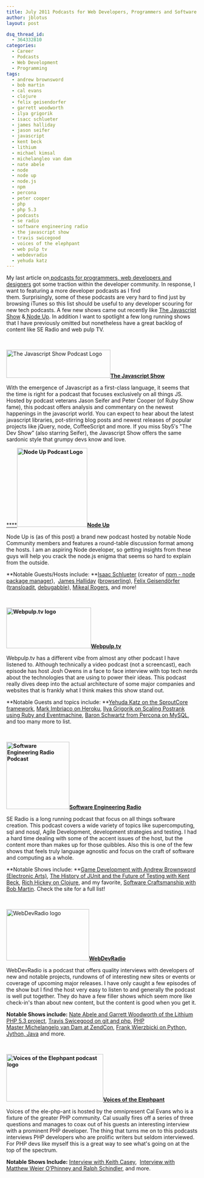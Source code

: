 ```yaml
---
title: July 2011 Podcasts for Web Developers, Programmers and Software Engineers
author: jblotus
layout: post

dsq_thread_id:
  - 364332810
categories:
  - Career
  - Podcasts
  - Web Development
  - Programming
tags:
  - andrew brownsword
  - bob martin
  - cal evans
  - clojure
  - felix geisendorfer
  - garrett woodworth
  - ilya grigorik
  - isacc schlueter
  - james halliday
  - jason seifer
  - javascript
  - kent beck
  - lithium
  - michael kimsal
  - michelangleo van dam
  - nate abele
  - node
  - node up
  - node.js
  - npm
  - percona
  - peter cooper
  - php
  - php 5.3
  - podcasts
  - se radio
  - software engineering radio
  - the javascript show
  - travis swicegood
  - voices of the elephpant
  - web pulp tv
  - webdevradio
  - yehuda katz
---
```

My last article on[ podcasts for programmers, web developers and designers][1] got some traction within the developer community. In response, I want to featuring a more developer podcasts as I find them. Surprisingly, some of these podcasts are very hard to find just by browsing iTunes so this list should be useful to any developer scouring for new tech podcasts. A few new shows came out recently like [The Javascript Show][2] &[ Node Up][3]. In addition I want to spotlight a few long running shows that I have previously omitted but nonetheless have a great backlog of content like SE Radio and web pulp TV.

<!--more-->

&nbsp;

[<img class="size-full wp-image-623 alignleft" title="Listen to the Javascript Show Podcast" src="http://www.jblotus.com/wp-content/uploads/2011/07/the-javascript-show.jpg" alt="The Javascript Show Podcast Logo" width="274" height="74" />][4]**[The Javascript Show][4]**

With the emergence of Javascript as a first-class language, it seems that the time is right for a podcast that focuses exclusively on all things JS. Hosted by podcast veterans Jason Seifer and Peter Cooper (of Ruby Show fame), this podcast offers analysis and commentary on the newest happenings in the javascript world. You can expect to hear about the latest javascript libraries, pot-stirring blog posts and newest releases of popular projects like jQuery, node, CoffeeScript and more. If you miss 5by5&#8242;s "The Dev Show&#8221; (also starring Seifer), the Javascript Show offers the same sardonic style that grumpy devs know and love.

[ ****][5]**[<img class="alignleft size-full wp-image-656" title="Listen to the Node Up Podcast" src="http://www.jblotus.com/wp-content/uploads/2011/07/node-up.jpg" alt="Node Up Podcast Logo" width="185" height="208" />][3][Node Up][6]**

Node Up is (as of this post) a brand new podcast hosted by notable Node Community members and features a round-table discussion format among the hosts. I am an aspiring Node developer, so getting insights from these guys will help you crack the node.js enigma that seems so hard to explain from the outside.

**Notable Guests/Hosts include: **[Isaac Schlueter][7] (creator of [npm - node package manager][8]),  [James Halliday][9] ([browserling][10]), [Felix Geisendörfer][11] ([transloadit][12], [debugabble][13]), [Mikeal Rogers][14], and more!

&nbsp;

**[<img class="alignleft size-full wp-image-655" title="Listen to Webpulp.tv video podcast" src="http://www.jblotus.com/wp-content/uploads/2011/07/web-pulp-tv.jpg" alt="Webpulp.tv logo" width="223" height="107" />][15][Webpulp.tv][16]**

Webpulp.tv has a different vibe from almost any other podcast I have listened to. Although technically a video podcast (not a screencast), each episode has host Josh Owens in a face to face interview with top tech nerds about the technologies that are using to power their ideas. This podcast really dives deep into the actual architecture of some major companies and websites that is frankly what I think makes this show stand out.

**Notable Guests and topics include: **[Yehuda Katz on the SproutCore framework][17], [Mark Imbriaco on Heroku][18], [Ilya Grigorik on Scaling Postrank using Ruby and Eventmachine][19], [Baron Schwartz from Percona on MySQL][20], and too many more to list.

&nbsp;

**[<img class="alignleft size-full wp-image-659" title="Listen the the SE Radio Podcast" src="http://www.jblotus.com/wp-content/uploads/2011/07/se-radio.jpg" alt="Software Engineering Radio Podcast" width="166" height="177" />][21][Software Engineering Radio][22]**

SE Radio is a long running podcast that focus on all things software creation. This podcast covers a wide variety of topics like supercomputing, sql and nosql, Agile Development, development strategies and testing. I had a hard time dealing with some of the accent issues of the host, but the content more than makes up for those quibbles. Also this is one of the few shows that feels truly language agnostic and focus on the craft of software and computing as a whole.

**Notable Shows include: **[Game Development with Andrew Brownsword (Electronic Arts)][23], [The History of JUnit and the Future of Testing with Kent Beck][24], [Rich Hickey on Clojure][25], and my favorite, [Software Craftsmanship with Bob Martin][26]. Check the site for a full list!

&nbsp;

[<img class="alignleft size-full wp-image-662" title="Listen to WebDevRadio podcast" src="http://www.jblotus.com/wp-content/uploads/2011/07/web-dev-radio.jpg" alt="WebDevRadio logo" width="218" height="135" />][27]**[WebDevRadio][28]**

WebDevRadio is a podcast that offers quality interviews with developers of new and notable projects, rundowns of of interesting new sites or events or coverage of upcoming major releases. I have only caught a few episodes of the show but I find the host very easy to listen to and generally the podcast is well put together. They do have a few filler shows which seem more like check-in's than about new content, but the content is good when you get it.

**Notable Shows include:** [Nate Abele and Garrett Woodworth of the Lithium PHP 5.3 project][29], [Travis Swicegood on git and php][30], [PHP Master Michelangelo van Dam at ZendCon][31], [Frank Wierzbicki on Python, Jython, Java][32] and more.

&nbsp;

**[<img class="alignleft size-full wp-image-664" title="Listen to the Voices of the elephpant podcast with Cal Evans" src="http://www.jblotus.com/wp-content/uploads/2011/07/voices-of-the-elephpant.jpg" alt="Voices of the Elephpant  podcast logo" width="255" height="125" />][33][Voices of the Elephpant][34]**

Voices of the ele-php-ant is hosted by the omnipresent Cal Evans who is a fixture of the greater PHP community. Cal usually fires off a series of three questions and manages to coax out of his guests an interesting interview with a prominent PHP developer. The thing that turns me on to this podcasts interviews PHP developers who are prolific writers but seldom interviewed. For PHP devs like myself this is a great way to see what's going on at the top of the spectrum.

**Notable Shows Include:** [Interview with Keith Casey][35],  [Interview with Matthew Weier O’Phinney and Ralph Schindler][36], and more.

 [1]: http://www.jblotus.com/2011/06/04/podcasts-for-programmers-developers-and-web-designers/ "View more podcasts for developers"
 [2]: http://javascriptshow.com/
 [3]: http://nodeup.com/
 [4]: http://javascriptshow.com/ "Listen to the Javascript Show podcast"
 [5]: http://pragprog.com/podcasts "The Pragmatic Podcasts"
 [6]: http://nodeup.com/ "Listen to the Node Up node.js podcast"
 [7]: https://github.com/isaacs "Isaac Z. Schlueter github profile"
 [8]: http://npmjs.org/ "Node Package Manager"
 [9]: https://github.com/substack "James Halliday github profile"
 [10]: http://browserling.com/ "Interactive Cross-browser testing"
 [11]: https://github.com/felixge "Felix Geisendörfer github profile"
 [12]: http://transloadit.com/ "Transloadit file uploading and encoding"
 [13]: http://debuggable.com/ "Node.js development & consulting"
 [14]: https://github.com/mikeal "Mikeal Rogers github profile"
 [15]: http://webpulp.tv/
 [16]: http://webpulp.tv/ "Watch Webpulp.tv development podcast"
 [17]: http://webpulp.tv/post/6728265068/build-native-apps-from-javascript-web-apps-using "Listen to Yehuda Katz  talk about SproutCore with Josh Owens"
 [18]: http://webpulp.tv/post/5836248693/an-inside-look-at-how-heroku-handles-downtime-with-mark "Heroku Downtime Interview"
 [19]: http://webpulp.tv/post/4184040219/scaling-postrank-using-ruby-and-eventmachine-with-ilya "Illya Grigorik on Postrank interview"
 [20]: http://webpulp.tv/post/1450868812/percona-baron-schwartz "Baron Schwartz from Percona on MySQL"
 [21]: http://www.se-radio.net/
 [22]: http://www.se-radio.net/ "Listen to the Software Engineering Radio podcast"
 [23]: http://www.se-radio.net/2011/05/episode-175-game-development-with-andrew-brownsword/ "Game Development with Andrew Brownsword Podcast"
 [24]: http://www.se-radio.net/2010/09/episode-167-the-history-of-junit-and-the-future-of-testing-with-kent-beck/ "The History of JUnit and the Future of Testing with Kent Beck podcast"
 [25]: http://www.se-radio.net/2010/03/episode-158-rich-hickey-on-clojure/ "Rich Hickey on Clojure podcast"
 [26]: http://www.se-radio.net/2009/11/episode-150-software-craftsmanship-with-bob-martin/ "Listen to Uncle Bob Martin talk about software craftsmanship"
 [27]: http://www.webdevradio.com/
 [28]: http://www.webdevradio.com/ "Listen to the WebDevRadio podcast with Michael Kimsal"
 [29]: http://webdevradio.com/index.php?id=101 "Nate Abele and Gwoo talk about Lithium"
 [30]: http://webdevradio.com/index.php?id=110 "Listen to Travis Swicegood talk about git and php at Zendcon"
 [31]: http://webdevradio.com/index.php?id=111 "Listen to @DragonBe at Zendcon"
 [32]: http://webdevradio.com/index.php?id=93 "Listen to podcast Frank Wierzbicki on Python, Jython, Java and more"
 [33]: http://voicesoftheelephpant.com/
 [34]: http://voicesoftheelephpant.com/ "Voices of the Elephpant podcast"
 [35]: http://voicesoftheelephpant.com/2011/06/22/interview-with-keith-casey/ "Interview with Keith Casey "
 [36]: http://voicesoftheelephpant.com/2011/06/21/interview-with-matthew-weier-ophinney-and-ralph-schindler/ "Interview with Matthew Weier O’Phinney and Ralph Schindler podcast"
